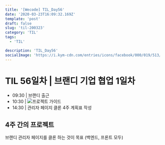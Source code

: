 ```yaml
---
title: '[Wecode] TIL_Day56'
date: '2020-03-23T16:09:32.169Z'
template: 'post'
draft: false
slug: 'til-200323'
category: 'TIL'
tags:
  - 'TIL'

description: 'TIL_Day56'
socialImage: 'https://i.kym-cdn.com/entries/icons/facebook/000/019/513/til.jpg'
---
```


# TIL 56일차 | 브랜디 기업 협업 1일차

- 09:30 | 브랜디 출근
- 10:30 | ![프로젝트 가이드](https://www.notion.so/dansjkim/9803acdafa0e4966b043d9d466fbbde5)
- 14:30 | 관리자 페이지 클론 4주 계획표 작성

## 4주 간의 프로젝트

브랜디 관리자 페이지를 클론 하는 것이 목표 (백엔드, 프론트 모두)
